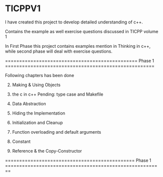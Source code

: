 # TICPPV1

I have created this project to develop detailed understanding of c++.

Contains the example as well exercise questions discussed in TICPP volume 1

In First Phase this project contains examples mention in Thinking in c++, while second phase will deal with exercise questions.

=============================================== Phase 1 =====================================================

Following chapters has been done

2. Making & Using Objects

3. the c in c++
        Pending: type case and Makefile

4. Data Abstraction

5. Hiding the Implementation 

6. Initialization and Cleanup

7. Function overloading and default arguments

8. Constant

11. Reference & the Copy-Constructor

============================================== Phase 1 ========================================================

